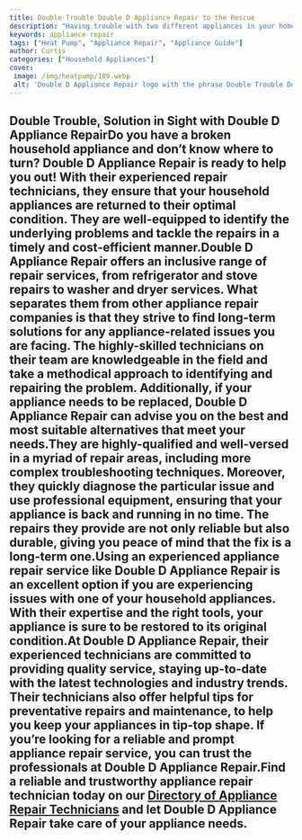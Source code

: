 ```yaml
---
title: Double Trouble Double D Appliance Repair to the Rescue
description: "Having trouble with two different appliances in your home Dont worry Double D Appliance Repair is here to help Learn how they can take the hassle out of appliance repair and maintenance and get your household necessities back up and running"
keywords: appliance repair
tags: ["Heat Pump", "Appliance Repair", "Appliance Guide"]
author: Curtis
categories: ["Household Appliances"]
cover: 
 image: /img/heatpump/109.webp
 alt: 'Double D Appliance Repair logo with the phrase Double Trouble Double D Appliance Repair to the Rescue in blue and white'
---
```

## Double Trouble, Solution in Sight with Double D Appliance RepairDo you have a broken household appliance and don’t know where to turn? Double D Appliance Repair is ready to help you out! With their experienced repair technicians, they ensure that your household appliances are returned to their optimal condition. They are well-equipped to identify the underlying problems and tackle the repairs in a timely and cost-efficient manner.Double D Appliance Repair offers an inclusive range of repair services, from refrigerator and stove repairs to washer and dryer services. What separates them from other appliance repair companies is that they strive to find long-term solutions for any appliance-related issues you are facing. The highly-skilled technicians on their team are knowledgeable in the field and take a methodical approach to identifying and repairing the problem. Additionally, if your appliance needs to be replaced, Double D Appliance Repair can advise you on the best and most suitable alternatives that meet your needs.They are highly-qualified and well-versed in a myriad of repair areas, including more complex troubleshooting techniques. Moreover, they quickly diagnose the particular issue and use professional equipment, ensuring that your appliance is back and running in no time. The repairs they provide are not only reliable but also durable, giving you peace of mind that the fix is a long-term one.Using an experienced appliance repair service like Double D Appliance Repair is an excellent option if you are experiencing issues with one of your household appliances. With their expertise and the right tools, your appliance is sure to be restored to its original condition.At Double D Appliance Repair, their experienced technicians are committed to providing quality service, staying up-to-date with the latest technologies and industry trends. Their technicians also offer helpful tips for preventative repairs and maintenance, to help you keep your appliances in tip-top shape. If you’re looking for a reliable and prompt appliance repair service, you can trust the professionals at Double D Appliance Repair.Find a reliable and trustworthy appliance repair technician today on our [Directory of Appliance Repair Technicians](./pages/appliance-repair-technicians) and let Double D Appliance Repair take care of your appliance needs.
